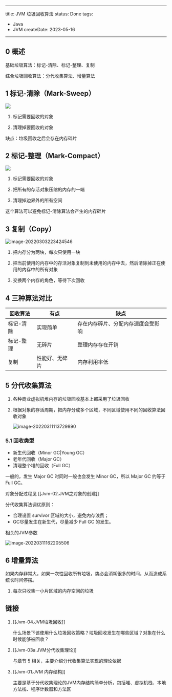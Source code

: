 
---
title: JVM 垃圾回收算法
status: Done
tags:
  - Java
  - JVM
createDate: 2023-05-16
---

## 0 概述

基础垃圾算法：标记-清除、标记-整理、复制

综合垃圾回收算法：分代收集算法、增量算法

## 1 标记-清除（Mark-Sweep）

![](https://img-blog.csdnimg.cn/img_convert/750ff54cb4d2725752549d96dd8a23de.png)

1. 标记需要回收的对象

2. 清理掉要回收的对象

缺点：垃圾回收之后会存在内存碎片

## 2 标记-整理（Mark-Compact）

![](https://img-blog.csdnimg.cn/img_convert/277972df0c697f74e9089b9e4f640c43.png)

1. 标记需要回收的对象

2. 把所有的存活对象压缩的内存的一端
3. 清理掉边界外的所有空间

这个算法可以避免标记-清除算法会产生的内存碎片

## 3 复制（Copy）

![image-20220303223424546](https://img-blog.csdnimg.cn/img_convert/eba4dd0884ba24cba87b5a47c2c2e199.png)

1. 把内存分为两块，每次只使用一块

2. 把当前使用的内存中的存活对象复制到未使用的内存中去，然后清除掉正在使用的内存中的所有对象
3. 交换两个内存的角色，等待下次回收

## 4 三种算法对比

| 回收算法  | 有点           | 缺点                               |
| --------- | -------------- | ---------------------------------- |
| 标记-清除 | 实现简单       | 存在内存碎片、分配内存速度会受影响 |
| 标记-整理 | 无碎片         | 整理内存存在开销                   |
| 复制      | 性能好、无碎片 | 内存利用率低                       |

 ## 5 分代收集算法

1. 各种商业虚拟机堆内存的垃圾回收基本上都采用了垃圾回收

2. 根据对象的存活周期，把内存分成多个区域，不同区域使用不同的回收算法回收对象

   ![image-20220311113729890](https://img-blog.csdnimg.cn/img_convert/badf9dcd440e27e4c4e8ccbd129d13ca.png)

### 5.1 回收类型

- 新生代回收（Minor GC|Young GC）
- 老年代回收（Major GC）
- 清理整个堆的回收（Full GC）

一般的，发生 Major GC 时同时一般也会发生 Minor GC，所以 Major GC 约等于 Full GC。

对象分配过程见 [[Jvm-02.JVM之对象的创建]]

分代收集算法调优原则：

- 合理设置 survivor 区域的大小，避免内存浪费；
- GC尽量发生在新生代，尽量减少 Full GC 的发生。

相关的JVM参数

![image-20220311162205506](https://img-blog.csdnimg.cn/img_convert/7e247837412fde49e40f66a30e90009c.png)

## 6 增量算法

如果内存非常大，如果一次性回收所有垃圾，势必会消耗很多的时间，从而造成系统长时间停摆。

1. 每次只收集一小片区域的内存空间的垃圾

## 链接

1. [[Jvm-04.JVM垃圾回收]]

   什么场景下该使用什么垃圾回收策略？垃圾回收发生在哪些区域？对象在什么时候能够被回收？

2. [[Jvm-03a.JVM分代收集理论]]

   与章节 5 相关，主要介绍分代收集算法实现的理论依据

3. [[Jvm-01.JVM 内存结构]]

   主要是基于分代收集理论的JVM内存结构简单分析，包括堆、虚拟机栈、本地方法栈、程序计数器和方法区